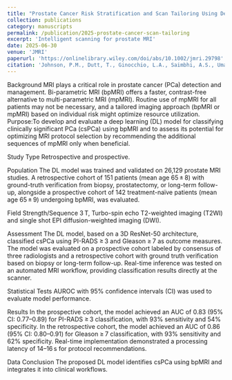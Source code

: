 ```yaml
---
title: "Prostate Cancer Risk Stratification and Scan Tailoring Using Deep Learning on Abbreviated Prostate MRI"
collection: publications
category: manuscripts
permalink: /publication/2025-prostate-cancer-scan-tailoring
excerpt: 'Intelligent scanning for prostate MRI'
date: 2025-06-30
venue: 'JMRI'
paperurl: 'https://onlinelibrary.wiley.com/doi/abs/10.1002/jmri.29798'
citation: 'Johnson, P.M., Dutt, T., Ginocchio, L.A., Saimbhi, A.S., Umapathy, L., Block, K.T., Sodickson, D.K., Chopra, S., Tong, A. and Chandarana, H. (2025), Prostate Cancer Risk Stratification and Scan Tailoring Using Deep Learning on Abbreviated Prostate MRI. J Magn Reson Imaging. https://doi.org/10.1002/jmri.29798'
---
```

Background
MRI plays a critical role in prostate cancer (PCa) detection and management. Bi-parametric MRI (bpMRI) offers a faster, contrast-free alternative to multi-parametric MRI (mpMRI). Routine use of mpMRI for all patients may not be necessary, and a tailored imaging approach (bpMRI or mpMRI) based on individual risk might optimize resource utilization. Purpose:To develop and evaluate a deep learning (DL) model for classifying clinically significant PCa (csPCa) using bpMRI and to assess its potential for optimizing MRI protocol selection by recommending the additional sequences of mpMRI only when beneficial.

Study Type
Retrospective and prospective.

Population
The DL model was trained and validated on 26,129 prostate MRI studies. A retrospective cohort of 151 patients (mean age 65 ± 8) with ground-truth verification from biopsy, prostatectomy, or long-term follow-up, alongside a prospective cohort of 142 treatment-naïve patients (mean age 65 ± 9) undergoing bpMRI, was evaluated.

Field Strength/Sequence
3 T, Turbo-spin echo T2-weighted imaging (T2WI) and single shot EPI diffusion-weighted imaging (DWI).

Assessment
The DL model, based on a 3D ResNet-50 architecture, classified csPCa using PI-RADS ≥ 3 and Gleason ≥ 7 as outcome measures. The model was evaluated on a prospective cohort labeled by consensus of three radiologists and a retrospective cohort with ground truth verification based on biopsy or long-term follow-up. Real-time inference was tested on an automated MRI workflow, providing classification results directly at the scanner.

Statistical Tests
AUROC with 95% confidence intervals (CI) was used to evaluate model performance.

Results
In the prospective cohort, the model achieved an AUC of 0.83 (95% CI: 0.77–0.89) for PI-RADS ≥ 3 classification, with 93% sensitivity and 54% specificity. In the retrospective cohort, the model achieved an AUC of 0.86 (95% CI: 0.80–0.91) for Gleason ≥ 7 classification, with 93% sensitivity and 62% specificity. Real-time implementation demonstrated a processing latency of 14–16 s for protocol recommendations.

Data Conclusion
The proposed DL model identifies csPCa using bpMRI and integrates it into clinical workflows.
